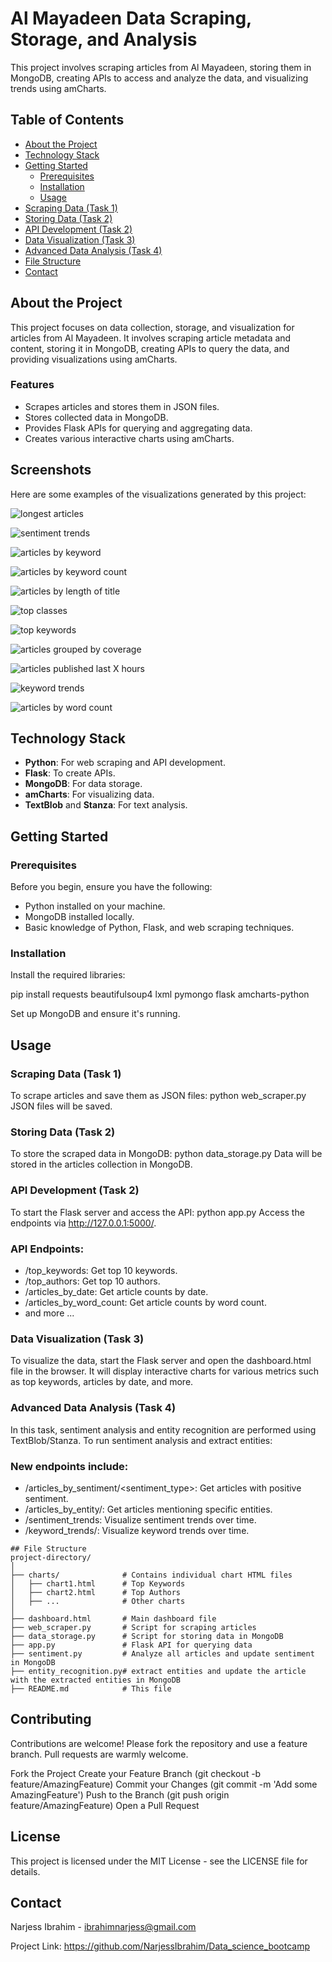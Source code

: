 # Al Mayadeen Data Scraping, Storage, and Analysis

This project involves scraping articles from Al Mayadeen, storing them in MongoDB, creating APIs to access and analyze the data, and visualizing trends using amCharts.

## Table of Contents
- [About the Project](#about-the-project)
- [Technology Stack](#technology-stack)
- [Getting Started](#getting-started)
  - [Prerequisites](#prerequisites)
  - [Installation](#installation)
  - [Usage](#usage)
- [Scraping Data (Task 1)](#scraping-data-task-1)
- [Storing Data (Task 2)](#storing-data-task-2)
- [API Development (Task 2)](#api-development-task-2)
- [Data Visualization (Task 3)](#data-visualization-task-3)
- [Advanced Data Analysis (Task 4)](#advanced-data-analysis-task-4)
- [File Structure](#file-structure)
- [Contact](#contact)



## About the Project
This project focuses on data collection, storage, and visualization for articles from Al Mayadeen. It involves scraping article metadata and content, storing it in MongoDB, creating APIs to query the data, and providing visualizations using amCharts.

### Features
- Scrapes articles and stores them in JSON files.
- Stores collected data in MongoDB.
- Provides Flask APIs for querying and aggregating data.
- Creates various interactive charts using amCharts.

## Screenshots
Here are some examples of the visualizations generated by this project:


![longest articles](https://github.com/user-attachments/assets/33564b97-7f58-4ec2-ada4-c47e3b06ed3b)


![sentiment trends](https://github.com/user-attachments/assets/c8fc8b41-cb92-4427-94a5-e13c5caa5e5f)


![articles by keyword](https://github.com/user-attachments/assets/2ab05d19-8833-40e4-844e-bf52e29f5d29)


![articles by keyword count](https://github.com/user-attachments/assets/628833ce-d010-44ac-812e-727c6e886845)


![articles by length of title](https://github.com/user-attachments/assets/86d7791c-bdd6-4a26-bdb6-8c4685624909)


![top classes](https://github.com/user-attachments/assets/46318280-7572-44b6-852b-50eaa17959b6)


![top keywords](https://github.com/user-attachments/assets/d421226a-ece3-4c82-a12f-2dadefbaec25)


![articles grouped by coverage](https://github.com/user-attachments/assets/ab993aa5-f338-4b53-9d8b-4fd6e322c20e)


![articles published last X hours](https://github.com/user-attachments/assets/c6e15ee1-0ecc-4e94-9cc0-e388a643daff)


![keyword trends](https://github.com/user-attachments/assets/e5022051-70ed-4c58-9180-c6893543aa37)


![articles by word count](https://github.com/user-attachments/assets/ff3e11a6-74de-439e-bf57-c08bf6a44273)



## Technology Stack
- **Python**: For web scraping and API development.
- **Flask**: To create APIs.
- **MongoDB**: For data storage.
- **amCharts**: For visualizing data.
- **TextBlob** and **Stanza**: For text analysis.

## Getting Started

### Prerequisites
Before you begin, ensure you have the following:
- Python installed on your machine.
- MongoDB installed locally.
- Basic knowledge of Python, Flask, and web scraping techniques.

### Installation
Install the required libraries:

pip install requests beautifulsoup4 lxml pymongo flask amcharts-python

Set up MongoDB and ensure it's running.

## Usage
### Scraping Data (Task 1)
To scrape articles and save them as JSON files:
python web_scraper.py
JSON files will be saved.

### Storing Data (Task 2)
To store the scraped data in MongoDB:
python data_storage.py
Data will be stored in the articles collection in MongoDB.

### API Development (Task 2)
To start the Flask server and access the API:
python app.py
Access the endpoints via http://127.0.0.1:5000/.

### API Endpoints:
- /top_keywords: Get top 10 keywords.
- /top_authors: Get top 10 authors.
- /articles_by_date: Get article counts by date.
- /articles_by_word_count: Get article counts by word count.
- and more ...

### Data Visualization (Task 3)
To visualize the data, start the Flask server and open the dashboard.html file in the browser. It will display interactive charts for various metrics such as top keywords, articles by date, and more.

### Advanced Data Analysis (Task 4)
In this task, sentiment analysis and entity recognition are performed using TextBlob/Stanza. To run sentiment analysis and extract entities:

### New endpoints include:
- /articles_by_sentiment/<sentiment_type>: Get articles with positive sentiment.
- /articles_by_entity/<entity>: Get articles mentioning specific entities.
- /sentiment_trends: Visualize sentiment trends over time.
- /keyword_trends/<keyword>: Visualize keyword trends over time.

```
## File Structure
project-directory/
│
├── charts/              # Contains individual chart HTML files
│   ├── chart1.html      # Top Keywords
│   ├── chart2.html      # Top Authors
│   ├── ...              # Other charts
│
├── dashboard.html       # Main dashboard file
├── web_scraper.py       # Script for scraping articles
├── data_storage.py      # Script for storing data in MongoDB
├── app.py               # Flask API for querying data
├── sentiment.py         # Analyze all articles and update sentiment in MongoDB
├── entity_recognition.py# extract entities and update the article with the extracted entities in MongoDB
├── README.md            # This file
```

## Contributing
Contributions are welcome! Please fork the repository and use a feature branch. Pull requests are warmly welcome.

Fork the Project
Create your Feature Branch (git checkout -b feature/AmazingFeature)
Commit your Changes (git commit -m 'Add some AmazingFeature')
Push to the Branch (git push origin feature/AmazingFeature)
Open a Pull Request


## License
This project is licensed under the MIT License - see the LICENSE file for details.



## Contact
Narjess Ibrahim - ibrahimnarjess@gmail.com

Project Link: https://github.com/NarjessIbrahim/Data_science_bootcamp
